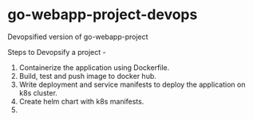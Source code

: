 # go-webapp-project-devops
Devopsified version of go-webapp-project

Steps to Devopsify a project -
1) Containerize the application using Dockerfile.
2) Build, test and push image to docker hub.
3) Write deployment and service manifests to deploy the application on k8s cluster.
4) Create helm chart with k8s manifests.
5) 
